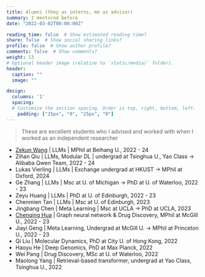 ```yaml
---
title: Alumni (they as interns, me as advisor)
summary: I mentored before
date: "2022-03-02T00:00:00Z"

reading_time: false  # Show estimated reading time?
share: false  # Show social sharing links?
profile: false  # Show author profile?
comments: false  # Show comments?
weight: 13
# Optional header image (relative to `static/media/` folder).
header:
  caption: ""
  image: ""

design:
  columns: '1'
  spacing:
  # Customize the section spacing. Order is top, right, bottom, left.
    padding: ["25px", "0", "25px", "0"]
---
```

> These are excellent students who I advised and worked with when I worked as an independent researcher

- [Zekun Wang](https://zenmoore.github.io/) | LLMs | MPhil at Beihang U., 2022 - 24
- Zihan Qiu | LLMs, Modular DL | undergrad at Tsinghua U., Yao Class -> Alibaba Qwen Team, 2022 - 24
- Lukas Vierling | LLMs | Exchange undergrad at HKUST -> MPhil at Oxford, 2024
- Ge Zhang | LLMs | Msc at U. of Michigan -> PhD at U. of Waterloo, 2022 - 23
- Zeyu Huang  | LLMs | PhD at U. of Edinburgh, 2022 - 23
- Chenmien Tan | LLMs | Msc at U. of Edinburgh, 2023
- Jingbang Chen | Meta Learning | Msc at UCLA -> PhD at UCLA, 2023
- [Chenqing Hua](http://willhua.com/) | Graph neural network & Drug Discovery,  MPhil at McGill U., 2022 - 23
- Jiayi Geng | Meta Learning, Undergrad at McGill U. -> MPhil at Princeton U., 2022 - 23
- Qi Liu | Molecular Dynamics, PhD at City U. of Hong Kong, 2022
- Haoyu He | Deep Genomics, PhD at Max Planck, 2022
- Wei Pang | Drug Discovery, MSc at U. of Waterloo, 2022
- Maolong Yang | Retrieval-based transformer, undergrad at Yao Class, Tsinghua U., 2022
